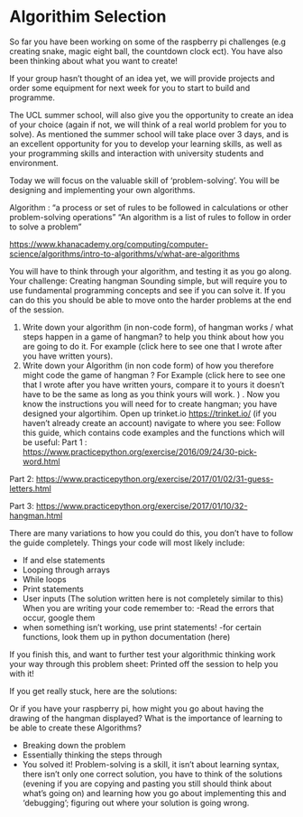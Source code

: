 # Algorithim Selection

So far you have been working on some of the raspberry pi challenges (e.g creating snake, magic eight ball, the countdown clock ect). 
You have also been thinking about what you want to create! 

If your group hasn’t thought of an idea yet, we will provide projects and order some equipment for next week for you to start to build and programme.

The UCL summer school, will also give you the opportunity to create an idea of your choice (again if not, we will think of a real world problem for you to solve). As mentioned the summer school will take place over 3 days, and is an excellent opportunity for you to develop your learning skills, as well as your programming skills and interaction with university students and environment. 

Today we will focus on the valuable skill of ‘problem-solving’. You will be designing and implementing your own algorithms.  

Algorithm : “a process or set of rules to be followed in calculations or other problem-solving operations”
“An algorithm is a list of rules to follow in order to solve a problem” 

https://www.khanacademy.org/computing/computer-science/algorithms/intro-to-algorithms/v/what-are-algorithms

You will have to think through your algorithm, and testing it as you go along. 
Your challenge: 
Creating hangman
Sounding simple, but will require you to use fundamental programming concepts and see if you can solve it.  If you can do this you should be able to move onto the harder problems at the end of the session. 
1.	Write down your algorithm (in non-code form), of hangman works / what steps happen in a game of hangman? to help you think about how you are going to do it.
For example 
(click here to see one that I wrote after you have written yours). 
2.	Write down your Algorithm (in non code form) of how you therefore might code the game of hangman ? 
For Example
(click here to see one that I wrote after you have written yours, compare it to yours it doesn’t have to be the same as long as you think yours will work. ) . 
Now you know the instructions you will need for to create hangman; you have designed your algortihim. 
Open up trinket.io  https://trinket.io/  (if you haven’t already create an account) navigate to where you see: 
Follow this guide, which contains code examples and the functions which will be useful: 
Part 1 : https://www.practicepython.org/exercise/2016/09/24/30-pick-word.html

Part 2: https://www.practicepython.org/exercise/2017/01/02/31-guess-letters.html

Part 3: https://www.practicepython.org/exercise/2017/01/10/32-hangman.html

There are many variations to how you could do this, you don’t have to follow the guide completely. 
Things your code will most likely include: 
-	If and else statements 
-	Looping through arrays
-	While loops 
-	Print statements 
-	User inputs 
(The solution written here is not completely similar to this) 
When you are writing your code remember to:
-Read the errors that occur, google them
- when something isn’t working, use print statements! 
-for certain functions, look them up in python documentation (here) 

If you finish this, and want to further test your algorithmic thinking work your way through this problem sheet: 
Printed off the session to help you with it! 

If you get really stuck, here are the solutions: 

Or if you have your raspberry pi, how might you go about having the drawing of the hangman displayed? 
What is the importance of learning to be able to create these Algorithms? 
-	Breaking down the problem 
-	Essentially thinking the steps through
-	You solved it! Problem-solving is a skill, it isn’t about learning syntax, there isn’t only one correct solution, you have to think of the solutions (evening if you are copying and pasting you still should think about what’s going on) and learning how you go about implementing this and ‘debugging’; figuring out where your solution is going wrong. 
